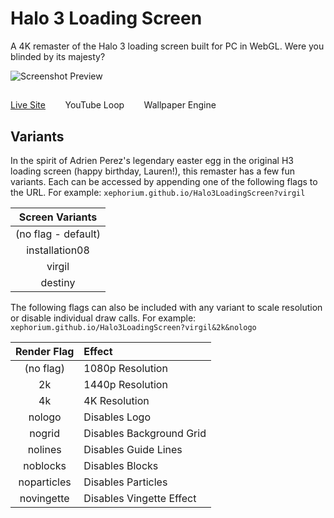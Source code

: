 # Halo 3 Loading Screen
A 4K remaster of the Halo 3 loading screen built for PC in WebGL. Were you blinded by its majesty?

![Screenshot Preview]("https://raw.githubusercontent.com/Xephorium/Halo3LoadingScreen/master/res/Readme%20Screenshot.png")
## 
[Live Site](https://xephorium.github.io/Halo3LoadingScreen/)
&nbsp;&nbsp;&nbsp;&nbsp;&nbsp;&nbsp;
YouTube Loop
&nbsp;&nbsp;&nbsp;&nbsp;&nbsp;&nbsp;
Wallpaper Engine


## Variants

In the spirit of Adrien Perez's legendary easter egg in the original H3 loading screen (happy birthday, Lauren!), this remaster has a few fun variants. Each can be accessed by appending one of the following flags to the URL. For example: `xephorium.github.io/Halo3LoadingScreen?virgil`

| Screen Variants |
| :---: |
| (no flag - default) |
| installation08 |
| virgil |
| destiny |

The following flags can also be included with any variant to scale resolution or disable individual draw calls. For example: `xephorium.github.io/Halo3LoadingScreen?virgil&2k&nologo`

| Render Flag | Effect |
| :---: | :--- |
| (no flag) | 1080p Resolution |
| 2k | 1440p Resolution |
| 4k | 4K Resolution |
| nologo | Disables Logo |
| nogrid | Disables Background Grid |
| nolines | Disables Guide Lines |
| noblocks | Disables Blocks |
| noparticles | Disables Particles |
| novingette | Disables Vingette Effect |
